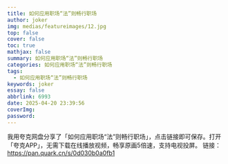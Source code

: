 ```yaml
---
title: 如何应用职场“法”则畅行职场
author: joker
img: medias/featureimages/12.jpg
top: false
cover: false
toc: true
mathjax: false
summary: 如何应用职场“法”则畅行职场
categories: 如何应用职场“法”则畅行职场
tags:
  - 如何应用职场“法”则畅行职场
keywords: joker
essay: false
abbrlink: 6993
date: 2025-04-20 23:39:56
coverImg:
password:
---
```


我用夸克网盘分享了「如何应用职场“法”则畅行职场」，点击链接即可保存。打开「夸克APP」，无需下载在线播放视频，畅享原画5倍速，支持电视投屏。
链接：https://pan.quark.cn/s/0d030b0a0fb1
